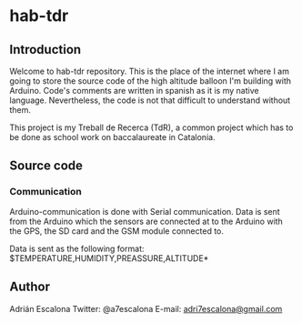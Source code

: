 # hab-tdr
## Introduction
Welcome to hab-tdr repository. This is the place of the internet where I am going to store the source code of the high altitude balloon I'm building with Arduino.
Code's comments are written in spanish as it is my native language. Nevertheless, the code is not that difficult to understand without them.

This project is my Treball de Recerca (TdR), a common project which has to be done as school work on baccalaureate in Catalonia.

## Source code

### Communication
Arduino-communication is done with Serial communication. Data is sent from the Arduino which the sensors are connected at to the Arduino with the GPS, the SD card and the GSM module connected to.

Data is sent as the following format:
$TEMPERATURE,HUMIDITY,PREASSURE,ALTITUDE*

## Author
Adrián Escalona
Twitter: @a7escalona
E-mail: adri7escalona@gmail.com

